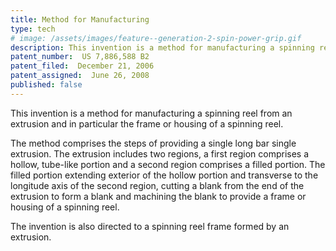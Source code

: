```yaml
---
title: Method for Manufacturing
type: tech
# image: /assets/images/feature--generation-2-spin-power-grip.gif
description: This invention is a method for manufacturing a spinning reel from an extrusion and in particular the frame or housing of a spinning reel. 
patent_number:  US 7,886,588 B2
patent_filed:  December 21, 2006
patent_assigned:  June 26, 2008
published: false
---
```


This invention is a method for manufacturing a spinning reel from an extrusion and in particular the frame or housing of a spinning reel. 

The method comprises the steps of providing a single long bar single extrusion. The extrusion includes two regions, a first region comprises a hollow, tube-like portion and a second region comprises a filled portion. The filled portion extending exterior of the hollow portion and transverse to the longitude axis of the second region, cutting a blank from the end of the extrusion to form a blank and machining the blank to provide a frame or housing of a spinning reel. 

The invention is also directed to a spinning reel frame formed by an extrusion.